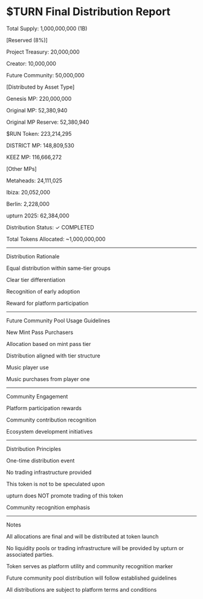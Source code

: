 # $TURN Final Distribution Report

Total Supply: 1,000,000,000 (1B)

[Reserved (8%)]

Project Treasury: 20,000,000

Creator: 10,000,000

Future Community: 50,000,000


[Distributed by Asset Type]

Genesis MP: 220,000,000

Original MP: 52,380,940

Original MP Reserve: 52,380,940

$RUN Token: 223,214,295

DISTRICT MP: 148,809,530

KEEZ MP: 116,666,272

[Other MPs]

Metaheads: 24,111,025

Ibiza: 20,052,000

Berlin: 2,228,000

upturn 2025: 62,384,000

Distribution Status: ✓ COMPLETED

Total Tokens Allocated: ~1,000,000,000

-----

Distribution Rationale

Equal distribution within same-tier groups

Clear tier differentiation

Recognition of early adoption

Reward for platform participation

-----

Future Community Pool Usage Guidelines

New Mint Pass Purchasers

Allocation based on mint pass tier

Distribution aligned with tier structure

Music player use

Music purchases from player one

-----

Community Engagement

Platform participation rewards

Community contribution recognition

Ecosystem development initiatives

-----

Distribution Principles

One-time distribution event

No trading infrastructure provided

This token is not to be speculated upon

upturn does NOT promote trading of this token

Community recognition emphasis

-----

Notes

All allocations are final and will be distributed at token launch

No liquidity pools or trading infrastructure will be provided by upturn or associated parties.

Token serves as platform utility and community recognition marker

Future community pool distribution will follow established guidelines

All distributions are subject to platform terms and conditions
